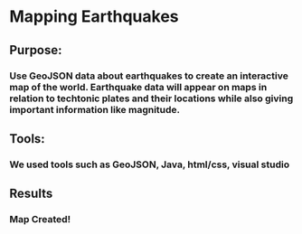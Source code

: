 # Mapping Earthquakes

## Purpose:
### Use GeoJSON data about earthquakes to create an interactive map of the world. Earthquake data will appear on maps in relation to techtonic plates and their locations while also giving important information like magnitude.

## Tools:
### We used tools such as GeoJSON, Java, html/css, visual studio

## Results
### Map Created!
